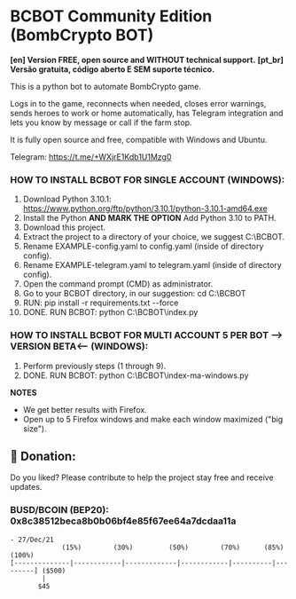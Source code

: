 # BCBOT Community Edition (BombCrypto BOT)
**[en] Version FREE, open source and WITHOUT technical support.**
**[pt_br] Versão gratuita, código aberto E SEM suporte técnico.**

This is a python bot to automate BombCrypto game.

Logs in to the game, reconnects when needed, closes error warnings, sends heroes to work or home automatically, has Telegram integration and lets you know by message or call if the farm stop.

It is fully open source and free, compatible with Windows and Ubuntu.

Telegram: https://t.me/+WXjrE1Kdb1U1Mzg0

### HOW TO INSTALL BCBOT FOR SINGLE ACCOUNT (WINDOWS):

1) Download Python 3.10.1: https://www.python.org/ftp/python/3.10.1/python-3.10.1-amd64.exe
2) Install the Python **AND MARK THE OPTION** Add Python 3.10 to PATH.
3) Download this project.
4) Extract the project to a directory of your choice, we suggest C:\BCBOT.
5) Rename EXAMPLE-config.yaml to config.yaml (inside of directory config).
6) Rename EXAMPLE-telegram.yaml to telegram.yaml (inside of directory config).
7) Open the command prompt (CMD) as administrator.
8) Go to your BCBOT directory, in our suggestion: cd C:\BCBOT
9) RUN: pip install -r requirements.txt --force
10) DONE. RUN BCBOT: python C:\BCBOT\index.py

### HOW TO INSTALL BCBOT FOR MULTI ACCOUNT **5 PER BOT** --> VERSION BETA<-- (WINDOWS):

1) Perform previously steps (1 through 9).
2) DONE. RUN BCBOT: python C:\BCBOT\index-ma-windows.py

**NOTES**
- We get better results with Firefox.
- Open up to 5 Firefox windows and make each window maximized ("big size").

## 🎁 Donation:
Do you liked? Please contribute to help the project stay free and receive updates. 
### BUSD/BCOIN (BEP20): 0x8c38512beca8b0b06bf4e85f67ee64a7dcdaa11a

``` 
- 27/Dec/21
             (15%)        (30%)         (50%)        (70%)      (85%)     (100%)
[--------------|------------|-------------|------------|----------|---------] ($500)
        |
       $45
```
